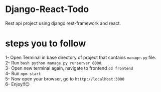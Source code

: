 # Django-React-Todo
Rest api project using django rest-framework and react.

# steps you to follow
1- Open Terminal in base directory of project that contains `manage.py` file.<br>
2- Run ```bash python manage.py runserver 8000```.<br>
3- Open new terminal again, navigate to frontend  `cd frontend`<br>
4- Run `npm start`<br>
5- Now open your browser, go to `htttp://localhost:3000`<br>
6- Enjoy!!😉<br>
